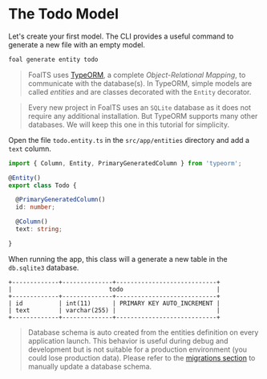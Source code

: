 # The Todo Model

Let's create your first model. The CLI provides a useful command to generate a new file with an empty model.

```sh
foal generate entity todo
```

> FoalTS uses [TypeORM](http://typeorm.io), a complete *Object-Relational Mapping*, to communicate with the database(s). In TypeORM, simple models are called *entities* and are classes decorated with the `Entity` decorator.


> Every new project in FoalTS uses an `SQLite` database as it does not require any additional installation. But TypeORM supports many other databases. We will keep this one in this tutorial for simplicity.

Open the file `todo.entity.ts` in the `src/app/entities` directory and add a `text` column.

```typescript
import { Column, Entity, PrimaryGeneratedColumn } from 'typeorm';

@Entity()
export class Todo {

  @PrimaryGeneratedColumn()
  id: number;

  @Column()
  text: string;

}

```

When running the app, this class will a generate a new table in the `db.sqlite3` database.

```
+-------------+--------------+----------------------------+
|                           todo                          |
+-------------+--------------+----------------------------+
| id          | int(11)      | PRIMARY KEY AUTO_INCREMENT |
| text        | varchar(255) |                            |
+-------------+--------------+----------------------------+
```

> Database schema is auto created from the entities definition on every application launch. This behavior is useful during debug and development but is not suitable for a production environment (you could lose production data). Please refer to the [migrations section](../../databases/generate-and-run-migrations.md) to manually update a database schema.